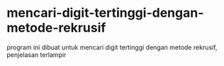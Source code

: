 # mencari-digit-tertinggi-dengan-metode-rekrusif
program ini dibuat untuk mencari digit tertinggi dengan metode rekrusif, penjelasan terlampir
